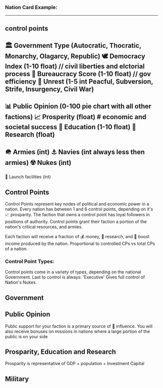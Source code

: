 ### Nation Card Example:
---
control points
---
🏛️ Government Type (Autocratic, Thocratic, Monarchy, Olagarcy, Republic)
🕊️ Democracy Index (1-10 float) // civil liberties and elctorial process
🐌 Bureaucracy Score (1-10 float) // gov efficiency
🤬 Unrest (1-5 int Peacful, Subversion, Strife, Insurgency, Civil War)
---
📊 Public Opinion (0-100 pie chart with all other factions) 
📈 Prosperity (float) # economic and societal success
📖 Education (1-10 float)
🔬 Research (float)
---
🪖 Armies (int)
⚓ Navies (int always less then armies)
☢️ Nukes (int)
---
🚀 Launch facilities (int)

## Control Points
 Control Points represent key nodes of political and economic power in a nation. Every nation has between 1 and 6 control points, depending on it's 📈 prosparity.
 The faction that owns a control point has loyal followers in positions of authority. Control points grant their faction a portion of the nation's critical resources, and armies.

 Each faction will receive a fraction of 💰 money, 🔬 research, and 🚀 boost income produced by the nation. Proportional to controlled CPs vs total CPs of a nation.
 ### Control Point Types:
  Control points come in a variety of types, depending on the national Government.
  Last to control is always: 'Executive' Gives full control of Nation's Nukes.


## Government

## Public Opinion
 Public support for your faction is a primary source of 📢 influence. You will also receive bonuses on missions in nations where a large portion of the public is on your side
 
## Prosparity, Education and Research
 Prosparity is representative of GDP + population + Investment Capital
 
## Military